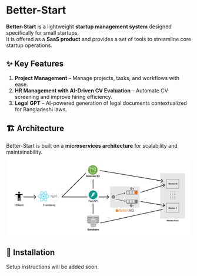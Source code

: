 # Better-Start

**Better-Start** is a lightweight **startup management system** designed specifically for small startups.  
It is offered as a **SaaS product** and provides a set of tools to streamline core startup operations.

## ✨ Key Features

1. **Project Management** – Manage projects, tasks, and workflows with ease.  
2. **HR Management with AI-Driven CV Evaluation** – Automate CV screening and improve hiring efficiency.  
3. **Legal GPT** – AI-powered generation of legal documents contextualized for Bangladeshi laws.

## 🏗 Architecture

Better-Start is built on a **microservices architecture** for scalability and maintainability.

![System Architecture Diagram](/docs/images/system-design.jpeg)


## 🚀 Installation

Setup instructions will be added soon.
